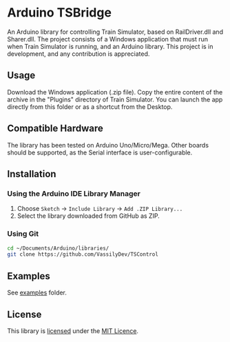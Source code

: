 # Arduino TSBridge
An Arduino library for controlling Train Simulator, based on RailDriver.dll and Sharer.dll. The project consists of a Windows application that must run when Train Simulator is running, and an Arduino library.
This project is in development, and any contribution is appreciated.

## Usage
Download the Windows application (.zip file). Copy the entire content of the archive in the "Plugins" directory of Train Simulator. You can launch the app directly from this folder or as a shortcut from the Desktop.

## Compatible Hardware
The library has been tested on Arduino Uno/Micro/Mega. Other boards should be supported, as the Serial interface is user-configurable.

## Installation

### Using the Arduino IDE Library Manager

1. Choose `Sketch` -> `Include Library` -> `Add .ZIP Library...`
2. Select the library downloaded from GitHub as ZIP.

### Using Git

```sh
cd ~/Documents/Arduino/libraries/
git clone https://github.com/VassilyDev/TSControl
```

## Examples

See [examples](examples) folder.

## License

This library is [licensed](LICENSE) under the [MIT Licence](http://en.wikipedia.org/wiki/MIT_License).

